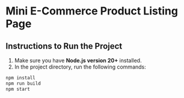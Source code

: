# Mini E-Commerce Product Listing Page

## Instructions to Run the Project

1. Make sure you have **Node.js version 20+** installed.
2. In the project directory, run the following commands:

```bash
npm install
npm run build
npm start
